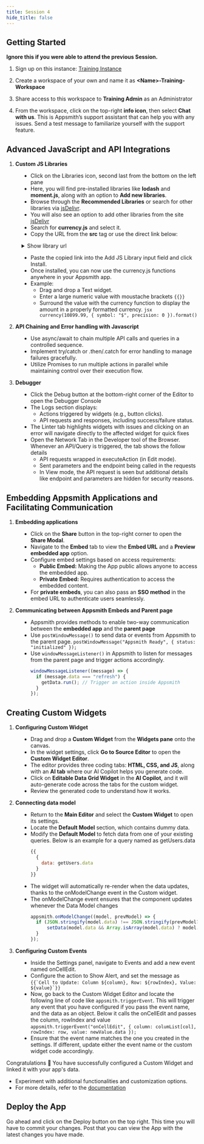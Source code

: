 ```yaml
---
title: Session 4
hide_title: false
---
```


<!-- vale off -->

## Getting Started 

**Ignore this if you were able to attend the previous Session.**

1. Sign up on this instance: [Training Instance](https://training.app.appsmith.com/user/signup)

2. Create a workspace of your own and name it as **\<Name\>-Training-Workspace**

3. Share access to this workspace to **Training Admin** as an Administrator

4. From the workspace, click on the top-right **info icon**, then select **Chat with us**. This is Appsmith’s support assistant that can help you with any issues. Send a test message to familiarize yourself with the support feature.

##  Advanced JavaScript and API Integrations

1. **Custom JS Libraries**

<dd>

* Click on the Libraries icon, second last from the bottom on the left pane
* Here, you will find pre-installed libraries like **lodash** and **moment.js**, along with an option to **Add new libraries**.
* Browse through the **Recommended Libraries** or search for other libraries via [jsDelivr](https://www.jsdelivr.com).
* You will also see an option to add other libraries from the site [jsDelivr](https://www.jsdelivr.com)
* Search for **currency.js** and select it.
* Copy the URL from the **src** tag or use the direct link below:

<details>
  <summary>Show library url</summary>
  <div>
    ```https://cdn.jsdelivr.net/npm/currency.js@2.0.4/dist/currency.min.js```
  </div>
</details>

* Paste the copied link into the Add JS Library input field and click Install.
* Once installed, you can now use the currency.js functions anywhere in your Appsmith app.
* Example:
  - Drag and drop a Text widget.
  - Enter a large numeric value with moustache brackets `{{}}`
  - Surround the value with the currency function to display the amount in a properly formatted currency.
  ```jsx currency(10899.99, { symbol: "$", precision: 0 }).format()``` 

</dd>

2. **API Chaining and Error handling with Javascript**

<dd>

* Use async/await to chain multiple API calls and queries in a controlled sequence.
* Implement try/catch or .then/.catch for error handling to manage failures gracefully.
* Utilize Promises to run multiple actions in parallel while maintaining control over their execution flow.

</dd>

3. **Debugger**

<dd>

* Click the Debug button at the bottom-right corner of the Editor to open the Debugger Console
* The Logs section displays:
  - Actions triggered by widgets (e.g., button clicks).
  - API requests and responses, including success/failure status.
* The Linter tab highlights widgets with issues and clicking on an error will navigate directly to the affected widget for quick fixes
* Open the Network Tab in the Developer tool of the Browser. Whenever an API/Query is triggered, the tab shows the follow details
  - API requests wrapped in executeAction (in Edit mode).
  - Sent parameters and the endpoint being called in the requests
  - In View mode, the API request is seen but additional details like endpoint and parameters are hidden for security reasons.

</dd>

## Embedding Appsmith Applications and Facilitating Communication

1. **Embedding applications**

<dd>

* Click on the **Share** button in the top-right corner to open the **Share Modal**.
* Navigate to the **Embed** tab to view the **Embed URL** and a **Preview embedded app** option.
* Configure embed settings based on access requirements:
  - **Public Embed:** Making the App public allows anyone to access the embedded app.
  - **Private Embed:** Requires authentication to access the embedded content.
* For **private embeds**, you can also pass an **SSO method** in the embed URL to authenticate users seamlessly.

</dd>

2. **Communicating between Appsmith Embeds and Parent page**

<dd>

* Appsmith provides methods to enable two-way communication between the **embedded app** and the **parent page**
* Use `postWindowMessage()` to send data or events from Appsmith to the parent page.
  ```postWindowMessage("Appsmith Ready", { status: "initialized" });```
* Use `windowMessageListener()` in Appsmith to listen for messages from the parent page and trigger actions accordingly.
  ```jsx
  windowMessageListener((message) => {
    if (message.data === "refresh") {
      getData.run(); // Trigger an action inside Appsmith
    }
  });
  ```
</dd>

## Creating Custom Widgets

1. **Configuring Custom Widget**

<dd>

* Drag and drop a **Custom Widget** from the **Widgets pane** onto the canvas.
* In the widget settings, click **Go to Source Editor** to open the **Custom Widget Editor**.
* The editor provides three coding tabs: **HTML, CSS, and JS**, along with an **AI tab** where our AI Copilot helps you generate code.
* Click on **Editable Data Grid Widget** in the **AI Copilot**, and it will auto-generate code across the tabs for the custom widget.
* Review the generated code to understand how it works.

</dd>

2. **Connecting data model**

<dd>

* Return to the **Main Editor** and select the **Custom Widget** to open its settings.
* Locate the **Default Model** section, which contains dummy data.
* Modify the **Default Model** to fetch data from one of your existing queries. Below is an example for a query named as getUsers.data
  ```jsx
  {{
    {
      data: getUsers.data
    }
  }}
  ```
* The widget will automatically re-render when the data updates, thanks to the onModelChange event in the Custom widget.
* The onModelChange event ensures that the component updates whenever the Data Model changes
  ```jsx
  appsmith.onModelChange((model, prevModel) => {
    if (JSON.stringify(model.data) !== JSON.stringify(prevModel?.data)) {
        setData(model.data && Array.isArray(model.data) ? model.data : fallbackData);
    }
  });
  ```

</dd>

3. **Configuring Custom Events**

<dd>

* Inside the Settings panel, navigate to Events and add a new event named onCellEdit.
* Configure the action to Show Alert, and set the message as ```{{`Cell to Update: Column ${column}, Row: ${rowIndex}, Value: ${value}`}}```
* Now, go back to the Custom Widget Editor and locate the following line of code like ```appsmith.triggerEvent```. This will trigger any event that you have configured if you pass the event name, and the data as an object. Below it calls the onCellEdit and passes the column, rowIndex and value
```appsmith.triggerEvent("onCellEdit", { column: columList[col], rowIndex: row, value: newValue.data });```
* Ensure that the event name matches the one you created in the settings. If different, update either the event name or the custom widget code accordingly.

</dd>

Congratulations :tada: You have successfully configured a Custom Widget and linked it with your app's data.
  - Experiment with additional functionalities and customization options.
  - For more details, refer to the [documentation](https://docs.appsmith.com/reference/widgets/custom)

## Deploy the App
Go ahead and click on the Deploy button on the top right. This time you will have to commit your changes. Post that you can view the App with the latest changes you have made.
